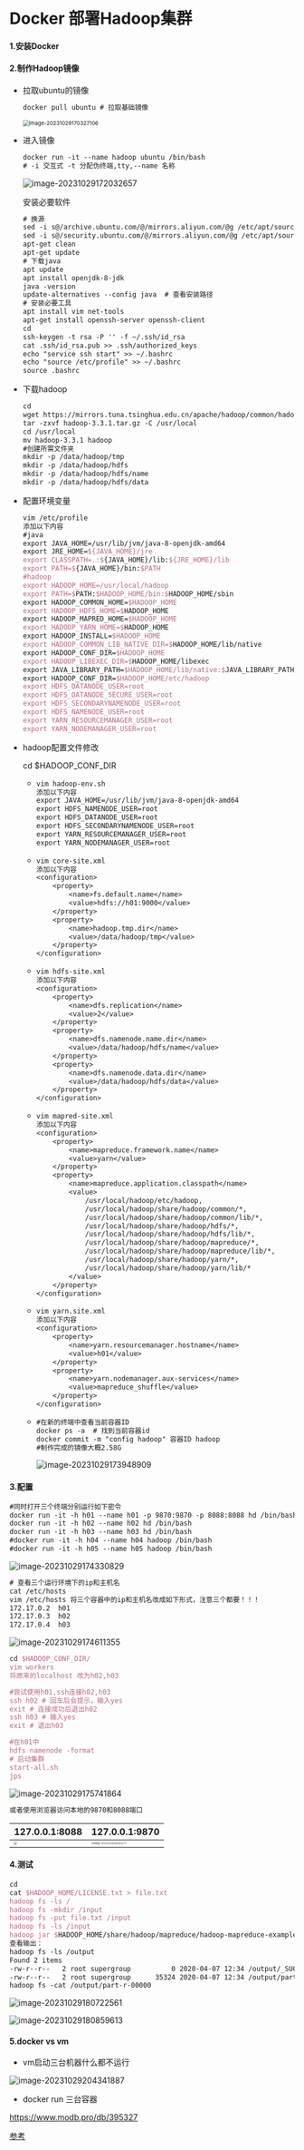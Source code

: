 # Docker 部署Hadoop集群

#### 1.安装Docker

#### 2.制作Hadoop镜像

+ 拉取ubuntu的镜像
  ```latex
  docker pull ubuntu # 拉取基础镜像
  ```

  <img src="assets/image-20231029170327106.png" alt="image-20231029170327106" style="zoom: 67%;" />

+ 进入镜像

  ```latex
  docker run -it --name hadoop ubuntu /bin/bash 
  # -i 交互式 -t 分配伪终端,tty,--name 名称
  ```

  ![image-20231029172032657](assets/image-20231029172032657.png)

  安装必要软件

  ```latex
  # 换源
  sed -i s@/archive.ubuntu.com/@/mirrors.aliyun.com/@g /etc/apt/sources.list
  sed -i s@/security.ubuntu.com/@/mirrors.aliyun.com/@g /etc/apt/sources.list
  apt-get clean
  apt-get update
  # 下载java
  apt update
  apt install openjdk-8-jdk
  java -version  
  update-alternatives --config java  # 查看安装路径
  # 安装必要工具
  apt install vim net-tools 
  apt-get install openssh-server openssh-client
  cd
  ssh-keygen -t rsa -P '' -f ~/.ssh/id_rsa
  cat .ssh/id_rsa.pub >> .ssh/authorized_keys
  echo "service ssh start" >> ~/.bashrc
  echo "source /etc/profile" >> ~/.bashrc
  source .bashrc
  ```

+ 下载hadoop
  ```latex
  cd
  wget https://mirrors.tuna.tsinghua.edu.cn/apache/hadoop/common/hadoop-3.3.1/hadoop-3.3.1.tar.gz
  tar -zxvf hadoop-3.3.1.tar.gz -C /usr/local
  cd /usr/local
  mv hadoop-3.3.1 hadoop
  #创建所需文件夹
  mkdir -p /data/hadoop/tmp
  mkdir -p /data/hadoop/hdfs
  mkdir -p /data/hadoop/hdfs/name
  mkdir -p /data/hadoop/hdfs/data
  ```

+ 配置环境变量

  ```latex
  vim /etc/profile
  添加以下内容
  #java
  export JAVA_HOME=/usr/lib/jvm/java-8-openjdk-amd64
  export JRE_HOME=${JAVA_HOME}/jre  
  export CLASSPATH=.:${JAVA_HOME}/lib:${JRE_HOME}/lib    
  export PATH=${JAVA_HOME}/bin:$PATH
  #hadoop
  export HADOOP_HOME=/usr/local/hadoop
  export PATH=$PATH:$HADOOP_HOME/bin:$HADOOP_HOME/sbin
  export HADOOP_COMMON_HOME=$HADOOP_HOME 
  export HADOOP_HDFS_HOME=$HADOOP_HOME 
  export HADOOP_MAPRED_HOME=$HADOOP_HOME
  export HADOOP_YARN_HOME=$HADOOP_HOME 
  export HADOOP_INSTALL=$HADOOP_HOME 
  export HADOOP_COMMON_LIB_NATIVE_DIR=$HADOOP_HOME/lib/native 
  export HADOOP_CONF_DIR=$HADOOP_HOME 
  export HADOOP_LIBEXEC_DIR=$HADOOP_HOME/libexec 
  export JAVA_LIBRARY_PATH=$HADOOP_HOME/lib/native:$JAVA_LIBRARY_PATH
  export HADOOP_CONF_DIR=$HADOOP_HOME/etc/hadoop
  export HDFS_DATANODE_USER=root
  export HDFS_DATANODE_SECURE_USER=root
  export HDFS_SECONDARYNAMENODE_USER=root
  export HDFS_NAMENODE_USER=root
  export YARN_RESOURCEMANAGER_USER=root
  export YARN_NODEMANAGER_USER=root
  ```

+ hadoop配置文件修改

  cd $HADOOP_CONF_DIR

  + ```latex
    vim hadoop-env.sh
    添加以下内容
    export JAVA_HOME=/usr/lib/jvm/java-8-openjdk-amd64
    export HDFS_NAMENODE_USER=root
    export HDFS_DATANODE_USER=root
    export HDFS_SECONDARYNAMENODE_USER=root
    export YARN_RESOURCEMANAGER_USER=root
    export YARN_NODEMANAGER_USER=root
    ```

  + ```latex
    vim core-site.xml
    添加以下内容
    <configuration>
        <property>
            <name>fs.default.name</name>
            <value>hdfs://h01:9000</value>
        </property>
        <property>
            <name>hadoop.tmp.dir</name>
            <value>/data/hadoop/tmp</value>
        </property>
    </configuration>
    ```

  + ```latex
    vim hdfs-site.xml
    添加以下内容
    <configuration>
        <property>
            <name>dfs.replication</name>
            <value>2</value>
        </property>
        <property>
            <name>dfs.namenode.name.dir</name>
            <value>/data/hadoop/hdfs/name</value>
        </property>
        <property>
            <name>dfs.namenode.data.dir</name>
            <value>/data/hadoop/hdfs/data</value>
        </property>
    </configuration>
    ```

  + ```latex
    vim mapred-site.xml
    添加以下内容
    <configuration>
        <property>
            <name>mapreduce.framework.name</name>
            <value>yarn</value>
        </property>
        <property>
            <name>mapreduce.application.classpath</name>
            <value>
                /usr/local/hadoop/etc/hadoop,
                /usr/local/hadoop/share/hadoop/common/*,
                /usr/local/hadoop/share/hadoop/common/lib/*,
                /usr/local/hadoop/share/hadoop/hdfs/*,
                /usr/local/hadoop/share/hadoop/hdfs/lib/*,
                /usr/local/hadoop/share/hadoop/mapreduce/*,
                /usr/local/hadoop/share/hadoop/mapreduce/lib/*,
                /usr/local/hadoop/share/hadoop/yarn/*,
                /usr/local/hadoop/share/hadoop/yarn/lib/*
            </value>
        </property>
    </configuration>
    ```

  + ```latex
    vim yarn.site.xml
    添加以下内容
    <configuration>
        <property>
            <name>yarn.resourcemanager.hostname</name>
            <value>h01</value>
        </property>
        <property>
            <name>yarn.nodemanager.aux-services</name>
            <value>mapreduce_shuffle</value>
        </property>
    </configuration>
    ```

  + ```latex
    #在新的终端中查看当前容器ID
    docker ps -a  # 找到当前容器id
    docker commit -m "config hadoop" 容器ID hadoop
    #制作完成的镜像大概2.58G
    ```

    ![image-20231029173948909](assets/image-20231029173948909.png)

#### 3.配置

```latex
#同时打开三个终端分别运行如下密令
docker run -it -h h01 --name h01 -p 9870:9870 -p 8088:8088 hd /bin/bash
docker run -it -h h02 --name h02 hd /bin/bash
docker run -it -h h03 --name h03 hd /bin/bash
#docker run -it -h h04 --name h04 hadoop /bin/bash
#docker run -it -h h05 --name h05 hadoop /bin/bash
```

![image-20231029174330829](assets/image-20231029174330829.png)

```latex
# 查看三个运行环境下的ip和主机名
cat /etc/hosts
vim /etc/hosts 将三个容器中的ip和主机名改成如下形式，注意三个都要！！！
172.17.0.2	h01
172.17.0.3	h02
172.17.0.4	h03

```

![image-20231029174611355](assets/image-20231029174611355.png)

```latex
cd $HADOOP_CONF_DIR/
vim workers
将原来的localhost 改为h02,h03

#尝试使用h01,ssh连接h02,h03
ssh h02 # 回车后会提示，输入yes
exit # 连接成功后退出h02
ssh h03 # 输入yes
exit # 退出h03

#在h01中
hdfs namenode -format
# 启动集群
start-all.sh
jps
```

![image-20231029175741864](assets/image-20231029175741864.png)

```latex
或者使用浏览器访问本地的9870和8088端口
```

| 127.0.0.1:8088                                               | 127.0.0.1:9870                                               |
| ------------------------------------------------------------ | ------------------------------------------------------------ |
| <img src="assets/image-20231029180043145.png" style="zoom: 33%;" /> | <img src="assets/image-20231029180343177.png" alt="image-20231029180343177" style="zoom: 25%;" /> |

#### 4.测试

```latex
cd
cat $HADOOP_HOME/LICENSE.txt > file.txt
hadoop fs -ls /
hadoop fs -mkdir /input
hadoop fs -put file.txt /input
hadoop fs -ls /input
hadoop jar $HADOOP_HOME/share/hadoop/mapreduce/hadoop-mapreduce-examples-3.3.1.jar wordcount /input /output
查看输出：
hadoop fs -ls /output
Found 2 items
-rw-r--r--   2 root supergroup          0 2020-04-07 12:34 /output/_SUCCESS
-rw-r--r--   2 root supergroup      35324 2020-04-07 12:34 /output/part-r-00000
hadoop fs -cat /output/part-r-00000
```

![image-20231029180722561](assets/image-20231029180722561.png)

![image-20231029180859613](assets/image-20231029180859613.png)

#### 5.docker vs vm

+ vm启动三台机器什么都不运行

![image-20231029204341887](/home/justin/snap/typora/86/.config/Typora/typora-user-images/image-20231029204341887.png)

+ docker run 三台容器

https://www.modb.pro/db/395327

[参考](https://blog.csdn.net/weixin_42037651/article/details/125483218)

